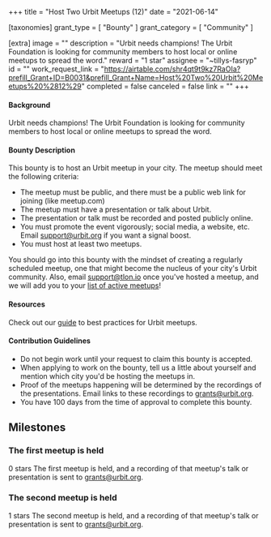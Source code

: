 +++
title = "Host Two Urbit Meetups (12)"
date = "2021-06-14"

[taxonomies]
grant_type = [ "Bounty" ]
grant_category = [ "Community" ]

[extra]
image = ""
description = "Urbit needs champions! The Urbit Foundation is looking for community members to host local or online meetups to spread the word."
reward = "1 star"
assignee = "~tillys-fasryp"
id = ""
work_request_link = "https://airtable.com/shr4qt9t9kz7RaOIa?prefill_Grant+ID=B0031&prefill_Grant+Name=Host%20Two%20Urbit%20Meetups%20%2812%29"
completed = false
canceled = false
link = ""
+++

#### Background

Urbit needs champions! The Urbit Foundation is looking for community members to host local or online meetups to spread the word.

#### Bounty Description

This bounty is to host an Urbit meetup in your city. The meetup should meet the following criteria:

- The meetup must be public, and there must be a public web link for joining (like meetup.com)
- The meetup must have a presentation or talk about Urbit.
- The presentation or talk must be recorded and posted publicly online.
- You must promote the event vigorously; social media, a website, etc. Email support@urbit.org if you want a signal boost.
- You must host at least two meetups.

You should go into this bounty with the mindset of creating a regularly scheduled meetup, one that might become the nucleus of your city's Urbit community. Also, email support@tlon.io once you've hosted a meetup, and we will add you to your [list of active meetups](https://urbit.org/community/meetups/)!

#### Resources

Check out our [guide](https://urbit.org/community/hosting-a-meetup/) to best practices for Urbit meetups.

#### Contribution Guidelines

- Do not begin work until your request to claim this bounty is accepted.
- When applying to work on the bounty, tell us a little about yourself and mention which city you'd be hosting the meetups in.
- Proof of the meetups happening will be determined by the recordings of the presentations. Email links to these recordings to grants@urbit.org.
- You have 100 days from the time of approval to complete this bounty.

## Milestones

### The first meetup is held

0 stars
The first meetup is held, and a recording of that meetup's talk or presentation is sent to grants@urbit.org.

### The second meetup is held

1 stars
The second meetup is held, and a recording of that meetup's talk or presentation is sent to grants@urbit.org.
